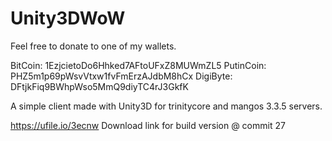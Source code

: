 # Unity3DWoW
Feel free to donate to one of my wallets.

BitCoin: 1EzjcietoDo6Hhked7AFtoUFxZ8MUWmZL5
PutinCoin: PHZ5m1p69pWsvVtxw1fvFmErzAJdbM8hCx
DigiByte: DFtjkFiq9BWhpWso5MmQ9diyTC4rJ3GkfK

A simple client made with Unity3D for trinitycore and mangos 3.3.5 servers.

https://ufile.io/3ecnw Download link for build version @ commit 27
